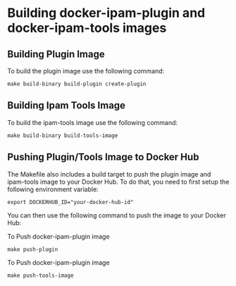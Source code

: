 Building docker-ipam-plugin and docker-ipam-tools images
========================================================

Building Plugin Image
---------------------
To build the plugin image use the following command:
```
make build-binary build-plugin create-plugin
```

Building Ipam Tools Image
---------------------
To build the ipam-tools image use the following command:
```
make build-binary build-tools-image
```

Pushing Plugin/Tools Image to Docker Hub
-------------------------------------
The Makefile also includes a build target to push the plugin image and ipam-tools image to your Docker Hub.
To do that, you need to first setup the following environment variable:
```
export DOCKERHUB_ID="your-docker-hub-id"

```

You can then use the following command to push the image to your Docker Hub:

To Push docker-ipam-plugin image
```
make push-plugin
```

To Push docker-ipam-plugin image
```
make push-tools-image
```
